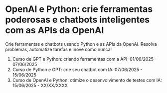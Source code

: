 # OpenAI e Python: crie ferramentas poderosas e chatbots inteligentes com as APIs da OpenAI

Crie ferramentas e chatbots usando Python e as APIs da OpenAI. Resolva problemas, automatize tarefas e inove como nunca!

1. Curso de GPT e Python: criando ferramentas com a API: 01/06/2025 - 07/06/2025
2. Curso de Python e GPT: crie seu chatbot com IA: 07/06/2025 - 15/06/2025
3. Curso de OpenAI e Python: otimize o desenvolvimento de testes com IA: 15/06/2025 - XX/XX/XXXX
